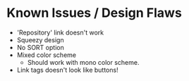 # Known Issues / Design Flaws
-   'Repository' link doesn't work
-   Squeezy design
-   No SORT option
-   Mixed color scheme
    -   Should work with mono color scheme.
-   Link tags doesn't look like buttons!